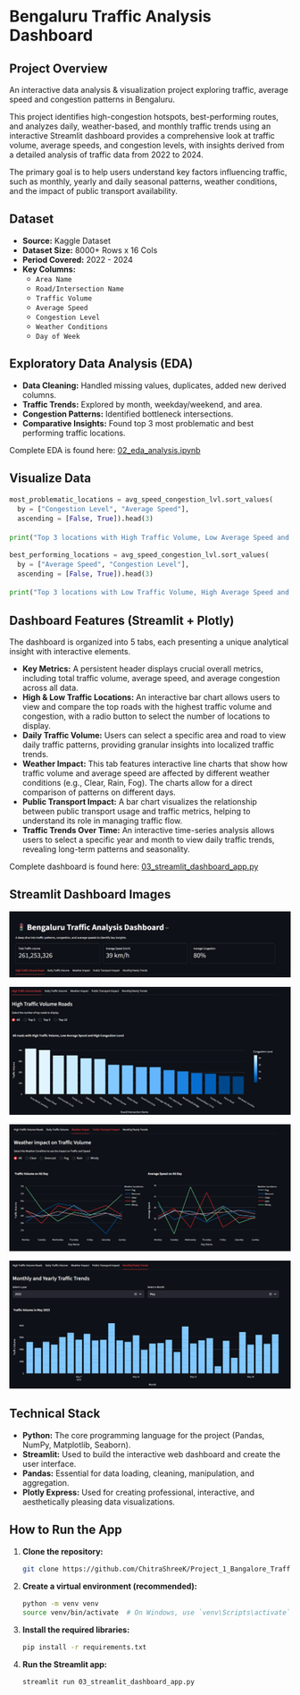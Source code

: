 # Bengaluru Traffic Analysis Dashboard

## Project Overview

An interactive data analysis & visualization project exploring traffic, average speed and congestion patterns in Bengaluru. 

This project identifies high-congestion hotspots, best-performing routes, and analyzes daily, weather-based, and monthly traffic trends using an interactive Streamlit dashboard provides a comprehensive look at traffic volume, average speeds, and congestion levels, with insights derived from a detailed analysis of traffic data from 2022 to 2024.

The primary goal is to help users understand key factors influencing traffic, such as monthly, yearly and daily seasonal patterns, weather conditions, and the impact of public transport availability.

## Dataset
- **Source:** Kaggle Dataset
- **Dataset Size:** 8000+ Rows x 16 Cols
- **Period Covered:** 2022 - 2024
- **Key Columns:**
  - `Area Name`
  - `Road/Intersection Name`
  - `Traffic Volume`
  - `Average Speed`
  - `Congestion Level`
  - `Weather Conditions`
  - `Day of Week`

## Exploratory Data Analysis (EDA)

- **Data Cleaning:** Handled missing values, duplicates, added new derived columns.
- **Traffic Trends:** Explored by month, weekday/weekend, and area.
- **Congestion Patterns:** Identified bottleneck intersections.
- **Comparative Insights:** Found top 3 most problematic and best performing traffic locations.

Complete EDA is found here: [02_eda_analysis.ipynb](Notebooks/02_eda_analysis.ipynb02_eda_analysis.ipynb)

## Visualize Data
```python
most_problematic_locations = avg_speed_congestion_lvl.sort_values(
  by = ["Congestion Level", "Average Speed"], 
  ascending = [False, True]).head(3)

print("Top 3 locations with High Traffic Volume, Low Average Speed and High Congestion Level:\n", most_problematic_locations)
```

```python
best_performing_locations = avg_speed_congestion_lvl.sort_values(
  by = ["Average Speed", "Congestion Level"], 
  ascending = [False, True]).head(3)

print("Top 3 locations with Low Traffic Volume, High Average Speed and Low Congestion Level:\n", best_performing_locations)
```

## Dashboard Features (Streamlit + Plotly)

The dashboard is organized into 5 tabs, each presenting a unique analytical insight with interactive elements.

* **Key Metrics:** A persistent header displays crucial overall metrics, including total traffic volume, average speed, and average congestion across all data.
* **High & Low Traffic Locations:** An interactive bar chart allows users to view and compare the top roads with the highest traffic volume and congestion, with a radio button to select the number of locations to display.
* **Daily Traffic Volume:** Users can select a specific area and road to view daily traffic patterns, providing granular insights into localized traffic trends.
* **Weather Impact:** This tab features interactive line charts that show how traffic volume and average speed are affected by different weather conditions (e.g., Clear, Rain, Fog). The charts allow for a direct comparison of patterns on different days.
* **Public Transport Impact:** A bar chart visualizes the relationship between public transport usage and traffic metrics, helping to understand its role in managing traffic flow.
* **Traffic Trends Over Time:** An interactive time-series analysis allows users to select a specific year and month to view daily traffic trends, revealing long-term patterns and seasonality.

Complete dashboard is found here: [03_streamlit_dashboard_app.py](Notebooks/03_streamlit_dashboard_app.py)

## Streamlit Dashboard Images

![Dashboard Main](Dashboard_Images/main_dashboard.png)

![Dashboard Main](Dashboard_Images/high_traffic_volume.png)

![Dashboard Main](Dashboard_Images/weather_Impct.png)

![Dashboard Main](Dashboard_Images/monthly_yearly.png)

## Technical Stack

* **Python:** The core programming language for the project (Pandas, NumPy, Matplotlib, Seaborn).
* **Streamlit:** Used to build the interactive web dashboard and create the user interface.
* **Pandas:** Essential for data loading, cleaning, manipulation, and aggregation.
* **Plotly Express:** Used for creating professional, interactive, and aesthetically pleasing data visualizations.

## How to Run the App

1.  **Clone the repository:**
    ```bash
    git clone https://github.com/ChitraShreeK/Project_1_Bangalore_Traffic_Analysis
    ```
2.  **Create a virtual environment (recommended):**
    ```bash
    python -m venv venv
    source venv/bin/activate  # On Windows, use `venv\Scripts\activate`
    ```
3.  **Install the required libraries:**
    ```bash
    pip install -r requirements.txt
    ```
4.  **Run the Streamlit app:**
    ```bash
    streamlit run 03_streamlit_dashboard_app.py
    ```